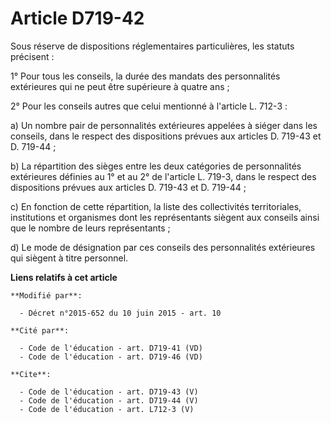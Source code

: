 # Article D719-42

Sous réserve de dispositions réglementaires particulières, les statuts précisent : 

1° Pour tous les conseils, la durée des mandats des personnalités extérieures qui ne peut être supérieure à quatre ans ; 

2° Pour les conseils autres que celui mentionné à l'article L. 712-3 : 

a) Un nombre pair de personnalités extérieures appelées à siéger dans les conseils, dans le respect des dispositions prévues
aux articles D. 719-43 et D. 719-44 ; 

b) La répartition des sièges entre les deux catégories de personnalités extérieures définies au 1° et au 2° de l'article L.
719-3, dans le respect des dispositions prévues aux articles D. 719-43 et D. 719-44 ; 

c) En fonction de cette répartition, la liste des collectivités territoriales, institutions et organismes dont les
représentants siègent aux conseils ainsi que le nombre de leurs représentants ; 

d) Le mode de désignation par ces conseils des personnalités extérieures qui siègent à titre personnel.

**Liens relatifs à cet article**

	**Modifié par**:

	  - Décret n°2015-652 du 10 juin 2015 - art. 10

	**Cité par**:

	  - Code de l'éducation - art. D719-41 (VD)
	  - Code de l'éducation - art. D719-46 (VD)

	**Cite**:

	  - Code de l'éducation - art. D719-43 (V)
	  - Code de l'éducation - art. D719-44 (V)
	  - Code de l'éducation - art. L712-3 (V)
